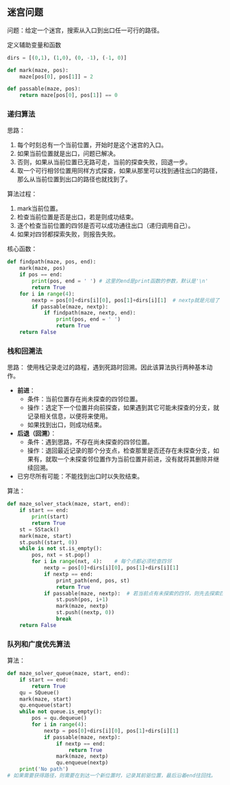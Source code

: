 ## 迷宫问题
问题：给定一个迷宫，搜索从入口到出口任一可行的路径。

定义辅助变量和函数
```python
dirs = [(0,1), (1,0), (0, -1), (-1, 0)]

def mark(maze, pos):
    maze[pos[0], pos[1]] = 2

def passable(maze, pos):
    return maze[pos[0], pos[1]] == 0
```

### 递归算法

思路：
1. 每个时刻总有一个当前位置，开始时是这个迷宫的入口。
2. 如果当前位置就是出口，问题已解决。
3. 否则，如果从当前位置已无路可走，当前的探查失败，回退一步。
4. 取一个可行相邻位置用同样方式探查，如果从那里可以找到通往出口的路径，那么从当前位置到出口的路径也就找到了。

算法过程：
1. mark当前位置。
2. 检查当前位置是否是出口，若是则成功结束。
3. 逐个检查当前位置的四邻是否可以成功通往出口（递归调用自己）。
4. 如果对四邻都探索失败，则报告失败。

核心函数：
```python
def findpath(maze, pos, end):
    mark(maze, pos)
    if pos == end:
        print(pos, end = ' ') # 这里的end是print函数的参数，默认是'\n'
        return True
    for i in range(4):
        nextp = pos[0]+dirs[i][0], pos[1]+dirs[i][1]  # nextp就是元组了
        if passable(maze, nextp):
            if findpath(maze, nextp, end):
                print(pos, end = ' ')
                return True
    return False
```
### 栈和回溯法
思路：
使用栈记录走过的路程，遇到死路时回溯。因此该算法执行两种基本动作。
* **前进**：
  * 条件：当前位置存在尚未探查的四邻位置。
  * 操作：选定下一个位置并向前探查，如果遇到其它可能未探查的分支，就记录相关信息，以便将来使用。
  * 如果找到出口，则成功结束。
* **后退（回溯）**：
  * 条件：遇到思路，不存在尚未探查的四邻位置。
  * 操作：退回最近记录的那个分支点，检查那里是否还存在未探查分支，如果有，就取一个未探查邻位置作为当前位置并前进，没有就将其删除并继续回溯。
* 已穷尽所有可能：不能找到出口时以失败结束。

算法：
```python
def maze_solver_stack(maze, start, end):
    if start == end:
        print(start)
        return True
    st = SStack()
    mark(maze, start)
    st.push((start, 0))
    while is not st.is_empty():
        pos, nxt = st.pop()
        for i in range(nxt, 4):    # 每个点都必须检查四邻
            nextp = pos[0]+dirs[i][0], pos[1]+dirs[i][1]
            if nextp == end:
                print_path(end, pos, st)
                return True
            if passable(maze, nextp):  # 若当前点有未探索的四邻，则先去探索四邻的四邻，因此要先把本点的下一个四邻入栈，再把下一个点的第一个四邻入栈（先去探索下一个点的四邻）
                st.push(pos, i+1)
                mark(maze, nextp)
                st.push((nextp, 0))
                break
    return False
```
### 队列和广度优先算法
算法：
```python
def maze_solver_queue(maze, start, end):
    if start == end:
        return True
    qu = SQueue()
    mark(maze, start)
    qu.enqueue(start)
    while not queue.is_empty():
        pos = qu.dequeue()
        for i in range(4):
            nextp = pos[0]+dirs[i][0], pos[1]+dirs[i][1]
            if passable(maze, nextp):
                if nextp == end:
                    return True
                mark(maze, nextp)
                qu.enqueue(nextp)
    print('No path')
# 如果需要获得路径，则需要在到达一个新位置时，记录其前驱位置，最后沿着end往回找。
```
